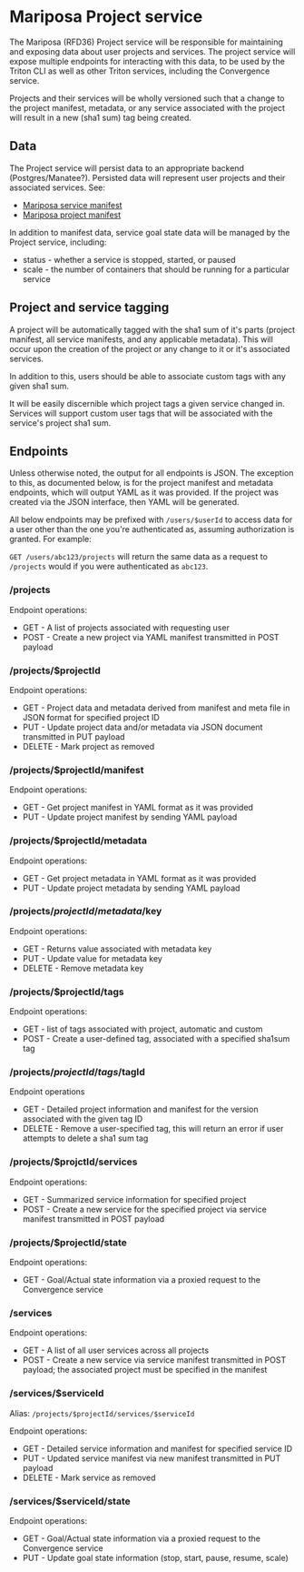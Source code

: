# Mariposa Project service

The Mariposa (RFD36) Project service will be responsible for maintaining and exposing data about user projects and services. The project service will expose multiple endpoints for interacting with this data, to be used by the Triton CLI as well as other Triton services, including the Convergence service. 

Projects and their services will be wholly versioned such that a change to the project manifest, metadata, or any service associated with the project will result in a new (sha1 sum) tag being created. 

## Data

The Project service will persist data to an appropriate backend (Postgres/Manatee?). Persisted data will represent user projects and their associated services. See:

* [Mariposa service manifest](https://github.com/joyent/rfd/blob/master/rfd/0036/service-manifest.md)
* [Mariposa project manifest](https://github.com/joyent/rfd/blob/master/rfd/0036/project-manifest.md)

In addition to manifest data, service goal state data will be managed by the Project service, including:

* status - whether a service is stopped, started, or paused
* scale - the number of containers that should be running for a particular service

## Project and service tagging

A project will be automatically tagged with the sha1 sum of it's parts (project manifest, all service manifests, and any applicable metadata). This will occur upon the creation of the project or any change to it or it's associated services. 

In addition to this, users should be able to associate custom tags with any given sha1 sum. 

It will be easily discernible which project tags a given service changed in. Services will support custom user tags that will be associated with the service's project sha1 sum. 

## Endpoints

Unless otherwise noted, the output for all endpoints is JSON. The exception to this, as documented below, is for the project manifest and metadata endpoints, which will output YAML as it was provided. If the project was created via the JSON interface, then YAML will be generated. 

All below endpoints may be prefixed with `/users/$userId` to access data for a user other than the one you're authenticated as, assuming authorization is granted. For example:

`GET /users/abc123/projects` will return the same data as a request to `/projects` would if you were authenticated as `abc123`. 

### /projects

Endpoint operations:

* GET - A list of projects associated with requesting user
* POST - Create a new project via YAML manifest transmitted in POST payload

### /projects/$projectId

Endpoint operations:

* GET - Project data and metadata derived from manifest and meta file in JSON format for specified project ID
* PUT - Update project data and/or metadata via JSON document transmitted in PUT payload
* DELETE - Mark project as removed

### /projects/$projectId/manifest

Endpoint operations:

* GET - Get project manifest in YAML format as it was provided
* PUT - Update project manifest by sending YAML payload

### /projects/$projectId/metadata

Endpoint operations:

* GET - Get project metadata in YAML format as it was provided
* PUT - Update project metadata by sending YAML payload

### /projects/$projectId/metadata/$key

Endpoint operations:

* GET - Returns value associated with metadata key
* PUT - Update value for metadata key
* DELETE - Remove metadata key

### /projects/$projectId/tags

Endpoint operations:

* GET - list of tags associated with project, automatic and custom
* POST - Create a user-defined tag, associated with a specified sha1sum tag

### /projects/$projectId/tags/$tagId

Endpoint operations

* GET - Detailed project information and manifest for the version associated with the given tag ID
* DELETE - Remove a user-specified tag, this will return an error if user attempts to delete a sha1 sum tag

### /projects/$projctId/services

Endpoint operations:

* GET - Summarized service information for specified project
* POST - Create a new service for the specified project via service manifest transmitted in POST payload

### /projects/$projectId/state

Endpoint operations:

* GET - Goal/Actual state information via a proxied request to the Convergence service

### /services

Endpoint operations:

* GET - A list of all user services across all projects
* POST - Create a new service via service manifest transmitted in POST payload; the associated project must be specified in the manifest

### /services/$serviceId

Alias: `/projects/$projectId/services/$serviceId`

Endpoint operations:

* GET - Detailed service information and manifest for specified service ID
* PUT - Updated service manifest via new manifest transmitted in PUT payload
* DELETE - Mark service as removed

### /services/$serviceId/state

Endpoint operations:

* GET - Goal/Actual state information via a proxied request to the Convergence service
* PUT - Update goal state information (stop, start, pause, resume, scale)
